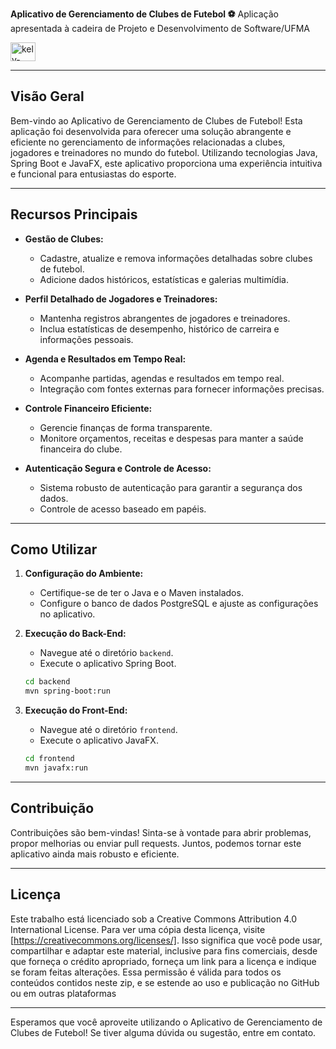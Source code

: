 **Aplicativo de Gerenciamento de Clubes de Futebol ⚽** 
Aplicação apresentada à cadeira de Projeto e Desenvolvimento de Software/UFMA

 <img align="center" alt="kely-Java" height="30" width="40" src="https://img.shields.io/badge/Java-ED8B00?style=for-the-badge&logo=openjdk&logoColor=white">

---

## Visão Geral

Bem-vindo ao Aplicativo de Gerenciamento de Clubes de Futebol! Esta aplicação foi desenvolvida para oferecer uma solução abrangente e eficiente no gerenciamento de informações relacionadas a clubes, jogadores e treinadores no mundo do futebol. Utilizando tecnologias Java, Spring Boot e JavaFX, este aplicativo proporciona uma experiência intuitiva e funcional para entusiastas do esporte.

---

## Recursos Principais

- **Gestão de Clubes:**
  - Cadastre, atualize e remova informações detalhadas sobre clubes de futebol.
  - Adicione dados históricos, estatísticas e galerias multimídia.

- **Perfil Detalhado de Jogadores e Treinadores:**
  - Mantenha registros abrangentes de jogadores e treinadores.
  - Inclua estatísticas de desempenho, histórico de carreira e informações pessoais.

- **Agenda e Resultados em Tempo Real:**
  - Acompanhe partidas, agendas e resultados em tempo real.
  - Integração com fontes externas para fornecer informações precisas.

- **Controle Financeiro Eficiente:**
  - Gerencie finanças de forma transparente.
  - Monitore orçamentos, receitas e despesas para manter a saúde financeira do clube.

- **Autenticação Segura e Controle de Acesso:**
  - Sistema robusto de autenticação para garantir a segurança dos dados.
  - Controle de acesso baseado em papéis.

---

## Como Utilizar

1. **Configuração do Ambiente:**
   - Certifique-se de ter o Java e o Maven instalados.
   - Configure o banco de dados PostgreSQL e ajuste as configurações no aplicativo.

2. **Execução do Back-End:**
   - Navegue até o diretório `backend`.
   - Execute o aplicativo Spring Boot.

   ```bash
   cd backend
   mvn spring-boot:run
   ```

3. **Execução do Front-End:**
   - Navegue até o diretório `frontend`.
   - Execute o aplicativo JavaFX.

   ```bash
   cd frontend
   mvn javafx:run
   ```
---

## Contribuição

Contribuições são bem-vindas! Sinta-se à vontade para abrir problemas, propor melhorias ou enviar pull requests. Juntos, podemos tornar este aplicativo ainda mais robusto e eficiente.

---

## Licença

Este trabalho está licenciado sob a Creative Commons Attribution 4.0 International License. Para ver uma cópia desta licença, visite [https://creativecommons.org/licenses/].
 Isso significa que você pode usar, compartilhar e adaptar este material, inclusive para fins comerciais, desde que forneça o crédito apropriado,
 forneça um link para a licença e indique se foram feitas alterações.
 Essa permissão é válida para todos os conteúdos contidos neste zip, e se estende ao uso e publicação no GitHub ou em outras plataformas

---

Esperamos que você aproveite utilizando o Aplicativo de Gerenciamento de Clubes de Futebol! Se tiver alguma dúvida ou sugestão, entre em contato.

